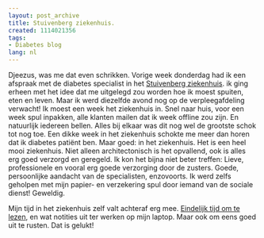 ```yaml
---
layout: post_archive
title: Stuivenberg ziekenhuis.
created: 1114021356
tags:
- Diabetes blog
lang: nl
---
```

Djeezus, was me dat even schrikken. Vorige week donderdag had ik een afspraak met de diabetes specialist in het [Stuivenberg ziekenhuis](http://ocmw.antwerpen.be/acza/st/st_index_geschiedenis.htm). ik ging erheen met het idee dat me uitgelegd zou worden hoe ik moest spuiten, eten en leven. Maar ik werd diezelfde avond nog op de verpleegafdeling verwacht! Ik moest een week het ziekenhuis in. <!--break-->Snel naar huis, voor een week spul inpakken, alle klanten mailen dat ik week offline zou zijn. En natuurlijk iedereen bellen. Alles bij elkaar was dit nog wel de grootste schok tot nog toe. Een dikke week in het ziekenhuis schokte me meer dan horen dat ik diabetes patiënt ben. Maar goed: in het ziekenhuis. Het is een heel mooi ziekenhuis. Niet alleen architectonisch is het opvallend, ook is alles erg goed verzorgd en geregeld. Ik kon het bijna niet beter treffen: Lieve, professionele en vooral erg goede verzorging door de zusters. Goede, persoonlijke aandacht van de specialisten, enzovoorts. Ik werd zelfs geholpen met mijn papier- en verzekering spul door iemand van de sociale dienst! Geweldig.

Mijn tijd in het ziekenhuis zelf valt achteraf erg mee. [Eindelijk tijd om te lezen](http://www.nl.bol.com/is-bin/INTERSHOP.enfinity/eCS/Store/nl/-/EUR/BOL_DisplayProductInformation-Start;sid=QiRALykNDEFAPWtr7Gt-GMnVrZ7moYuL70M=?BOL_OWNER_ID=1001004001952236&Section=BOOK&lgl=1&plid=&lgl_BOL_OWNER_ID=1), en wat notities uit ter werken op mijn laptop. Maar ook om eens goed uit te rusten. Dat is gelukt!
